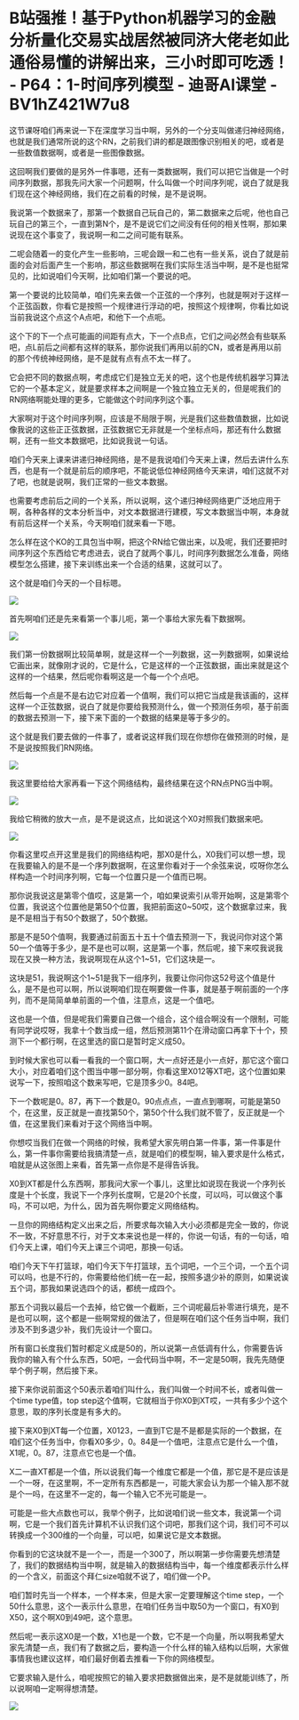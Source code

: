 # B站强推！基于Python机器学习的金融分析量化交易实战居然被同济大佬老如此通俗易懂的讲解出来，三小时即可吃透！ - P64：1-时间序列模型 - 迪哥AI课堂 - BV1hZ421W7u8

这节课呀咱们再来说一下在深度学习当中啊，另外的一个分支叫做递归神经网络，也就是我们通常所说的这个RN，之前我们讲的都是跟图像识别相关的吧，或者是一些数值数据啊，或者是一些图像数据。

这回啊我们要做的是另外一件事嗯，还有一类数据啊，我们可以把它当做是一个时间序列数据，那我先问大家一个问题啊，什么叫做一个时间序列呢，说白了就是我们现在这个神经网络，我们在之前看的时候，是不是说啊。

我说第一个数据来了，那第一个数据自己玩自己的，第二数据来之后呢，他也自己玩自己的第三个，一直到第N个，是不是说它们之间没有任何的相关性啊，那如果说现在这个事变了，我说啊一和二之间可能有联系。

二呢会随着一的变化产生一些影响，三呢会跟一和二也有一些关系，说白了就是前面的会对后面产生一个影响，那这些数据啊在我们实际生活当中啊，是不是也挺常见的，比如说咱们今天啊，比如咱们第一个要说的吧。

第一个要说的比较简单，咱们先来去做一个正弦的一个序列，也就是啊对于这样一个正弦函数，你看它是按照一个规律进行浮动的吧，按照这个规律啊，你看比如说当前我说这个点这个A点吧，和他下一个点呃。

这个下的下一个点可能画的间距有点大，下一个点B点，它们之间必然会有些联系吧，点L前后之间都有这样的联系，那你说我们再用以前的CN，或者是再用以前的那个传统神经网络，是不是就有点有点不太一样了。

它会把不同的数据点啊，考虑成它们是独立无关的吧，这个也是传统机器学习算法它的一个基本定义，就是要求样本之间啊是一个独立独立无关的，但是呢我们的RN网络啊能处理的更多，它能做这个时间序列这个事。

大家啊对于这个时间序列啊，应该是不局限于啊，光是我们这些数值数据，比如说像我说的这些正正弦数据，正弦数据它无非就是一个坐标点吗，那还有什么数据啊，还有一些文本数据吧，比如说我说一句话。

咱们今天来上课来讲递归神经网络，是不是我说咱们今天来上课，然后去讲什么东西，也是有一个就是前后的顺序吧，不能说低位神经网络今天来讲，咱们这就不对了吧，也就是说啊，我们正常的一些文本数据。

也需要考虑前后之间的一个关系，所以说啊，这个递归神经网络更广泛地应用于啊，各种各样的文本分析当中，对文本数据进行建模，写文本数据当中啊，本身就有前后这样一个关系，今天啊咱们就来看一下嗯。

怎么样在这个KO的工具包当中啊，把这个RN给它做出来，以及呢，我们还要把时间序列这个东西给它考虑进去，说白了就两个事儿，时间序列数据怎么准备，网络模型怎么搭建，接下来训练出来一个合适的结果，这就可以了。

这个就是咱们今天的一个目标嗯。

![](img/96f5bc85565f7b95d734a130695c4d95_1.png)

首先啊咱们还是先来看第一个事儿呃，第一个事给大家先看下数据啊。

![](img/96f5bc85565f7b95d734a130695c4d95_3.png)

我们第一份数据啊比较简单啊，就是这样一个一列数据，这一列数据啊，如果说给它画出来，就像刚才说的，它是什么，它是这样的一个正弦数据，画出来就是这个这样的一个结果，然后呢你看啊这是一个每一个个点吧。

然后每一个点是不是右边它对应着一个值啊，我们可以把它当成是我该画的，这样这样一个正弦数据，说白了就是你要给我预测什么，做一个预测任务呗，基于前面的数据去预测一下，接下来下面的一个数据的结果是等于多少的。

这个就是我们要去做的一件事了，或者说这样我们现在你想你在做预测的时候，是不是说按照我们RN网络。

![](img/96f5bc85565f7b95d734a130695c4d95_5.png)

我这里要给给大家再看一下这个网络结构，最终结果在这个RN点PNG当中啊。

![](img/96f5bc85565f7b95d734a130695c4d95_7.png)

我给它稍微的放大一点，是不是说这点，比如说这个X0对照我们数据来吧。

![](img/96f5bc85565f7b95d734a130695c4d95_9.png)

你看这里哎点开这里是我们的网络结构吧，那X0是什么，X0我们可以想一想，现在我要输入的是不是一个序列数据啊，在这里你看对于一个余弦来说，哎呀你怎么样构造一个时间序列啊，它每一个位置只是一个值而已啊。

那你说我说这是第零个值哎，这是第一个，咱如果说索引从零开始啊，这是第零个位置，我说这个位置他是第50个位置，我把前面这0~50哎，这个数据拿过来，我是不是相当于有50个数据了，50个数据。

那是不是50个值啊，我要通过前面五十五十个值去预测一下，我说问你对这个第50一个值等于多少，是不是也可以啊，这是第一个事，然后呢，接下来哎我说我现在又换一种方法，我说啊现在从这个1~51，它们这块是一。

这块是51，我说啊这个1~51是我下一组序列，我要让你问你这52号这个值是什么，是不是也可以啊，所以说啊咱们现在啊要做一件事，就是基于啊前面的一个序列，而不是简简单单前面的一个值，注意点，这是一个值吧。

这也是一个值，但是呢我们需要自己做一个组合，这个组合啊没有一个限制，可能有同学说哎呀，我拿十个数当成一组，然后预测第11个在滑动窗口再拿下十个，预测下一个都行啊，在这里选的窗口是暂时定义成50。

到时候大家也可以看一看我的一个窗口啊，大一点好还是小一点好，那它这个窗口大小，对应着咱们这个图当中哪一部分啊，你看这里X012等XT吧，这个位置如果说写一下，按照咱这个数来写吧，它是顶多少0。84吧。

下一个数呢是0。87，再下一个数是0。90点点点，一直点到哪啊，可能是第50个，在这里，反正就是一直找第50个，第50个什么我们就不管了，反正就是一个值，在这里我们来看对于这个网络当中啊。

你想哎当我们在做一个网络的时候，我希望大家先明白第一件事，第一件事是什么，第一件事你需要给我搞清楚一点，就是咱们的模型啊，输入要求是什么格式，咱就是从这张图上来看，首先第一点你是不是得告诉我。

X0到XT都是什么东西啊，那我问大家一个事儿，这里比如说现在我说一个序列长度是十个长度，我说下一个序列长度啊，它是20个长度，可以吗，可以做这个事吗，不可以吧，为什么，因为首先啊你要定义网络结构。

一旦你的网络结构定义出来之后，所要求每次输入大小必须都是完全一致的，你说不一致，不好意思不行，对于文本来说也是一样的，你说一句话，有的一句话，咱们今天上课，咱们今天上课三个词吧，那换一句话。

咱们今天下午打篮球，咱们今天下午打篮球，五个词吧，一个三个词，一个五个词可以吗，也是不行的，你需要给他们统一在一起，按照多退少补的原则，如果说诶五个词，那我如果说选四个的话，都统一成四个。

那五个词我以最后一个去掉，给它做一个截断，三个词呢最后补零进行填充，是不是也可以啊，这个都是一些啊常规的做法了，但是啊在咱们这个任务当中啊，我们涉及不到多退少补，我们先设计一个窗口。

所有窗口长度我们暂时都定义成是50的，所以说第一点低调有什么，你需要告诉我你的输入有个什么东西，50吧，一会代码当中啊，不一定是50啊，我先先随便举个例子啊，然后接下来。

接下来你说前面这个50表示着咱们叫什么，我们叫做一个时间不长，或者叫做一个time type值，top step这个值啊，它就相当于你X0到XT哎，一共有多少个这个意思，取的序列长度是有多大的。

接下来X0到XT每一个位置，X0123，一直到T它是不是都是实际的一个数据，在咱们这个任务当中，你看X0多少，0。84是一个值吧，注意点它是什么一个值，X1呢，0。87，注意点它也是一个值。

X二一直XT都是一个值，所以说我们每一个维度它都是一个值，那它是不是应该是一个一呀，在这里啊，不一定所有东西都是一，可能大家会认为那一个输入那不就是个一吗，在这里不一定的，每一个输入它不光可能是一。

可能是一些大点数也可以，我举个例子，比如说咱们说一些文本，我说第一个词啊，它是一个我们首先计算机不认识我们这个词吧，那我们这个词，我们可不可以转换成一个300维的一个向量，可以吧，如果说它是文本数据。

你看到的它这块就不是一个一，而是一个300了，所以啊第一步你需要先想清楚了，我们的数据结构当中啊，就是输入的数据结构当中，每一个维度都表示什么样的一个含义，前面这个拜仁size咱就不说了，咱们做一个P。

咱们暂时先当一个样本，一个样本来，但是大家一定要理解这个time step，一个50什么意思，这个一表示什么意思，在咱们任务当中取50为一个窗口，有X0到X50，这个啊X0到49吧，这个意思。

然后呢一表示这X0是一个数，X1也是一个数，它不是一个向量，所以啊我希望大家先清楚一点，我们有了数据之后，要构造一个什么样的输入结构以后啊，大家做事情我也建议这样，咱们最好倒着去推看一下你的网络模型。

它要求输入是什么，咱呢按照它的输入要求把数据做出来，是不是就能训练了，所以说啊咱一定啊得想清楚。

![](img/96f5bc85565f7b95d734a130695c4d95_11.png)